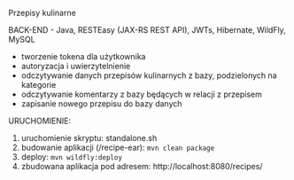Przepisy kulinarne

BACK-END - Java, RESTEasy (JAX-RS REST API), JWTs, Hibernate, WildFly, MySQL
* tworzenie tokena dla użytkownika
* autoryzacja i uwierzytelnienie
* odczytywanie danych przepisów kulinarnych z bazy, podzielonych na kategorie
* odczytywanie komentarzy z bazy będących w relacji z przepisem
* zapisanie nowego przepisu do bazy danych



URUCHOMIENIE:
1. uruchomienie skryptu: standalone.sh
2. budowanie aplikacji (/recipe-ear): ```mvn clean package```
3. deploy: ```mvn wildfly:deploy```
4. zbudowana aplikacja pod adresem: http://localhost:8080/recipes/